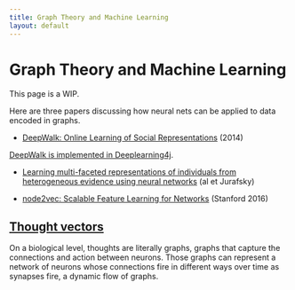 ```yaml
---
title: Graph Theory and Machine Learning
layout: default
---
```


# Graph Theory and Machine Learning

This page is a WIP.

Here are three papers discussing how neural nets can be applied to data encoded in graphs.

* [DeepWalk: Online Learning of Social Representations](https://arxiv.org/abs/1403.6652) (2014)

[DeepWalk is implemented in Deeplearning4j](https://github.com/deeplearning4j/deeplearning4j/blob/1f8af820c29cc5567a2c5eaa290f094c4d1492a7/deeplearning4j-graph/src/main/java/org/deeplearning4j/graph/models/deepwalk/DeepWalk.java).

* [Learning multi-faceted representations of individuals from heterogeneous evidence using neural networks](https://arxiv.org/abs/1510.05198) (al et Jurafsky)

* [node2vec: Scalable Feature Learning for Networks](https://arxiv.org/abs/1607.00653) (Stanford 2016)

## [Thought vectors](./thoughtvectors)

On a biological level, thoughts are literally graphs, graphs that capture the connections and action between neurons. Those graphs can represent a network of neurons whose connections fire in different ways over time as synapses fire, a dynamic flow of graphs. 
